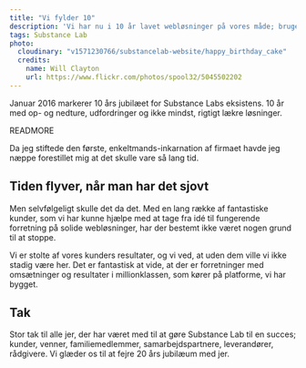 ```yaml
---
title: "Vi fylder 10"
description: 'Vi har nu i 10 år lavet webløsninger på vores måde; brugervenlige og af høj teknisk kvalitet.'
tags: Substance Lab
photo:
  cloudinary: "v1571230766/substancelab-website/happy_birthday_cake"
  credits:
    name: Will Clayton
    url: https://www.flickr.com/photos/spool32/5045502202
---
```


Januar 2016 markerer 10 års jubilæet for Substance Labs eksistens. 10 år med op- og nedture, udfordringer og ikke mindst, rigtigt lækre løsninger.

READMORE

Da jeg stiftede den første, enkeltmands-inkarnation af firmaet havde jeg næppe forestillet mig at det skulle vare så lang tid.

## Tiden flyver, når man har det sjovt

Men selvfølgeligt skulle det da det. Med en lang række af fantastiske kunder, som vi har kunne hjælpe med at tage fra idé til fungerende forretning på solide webløsninger, har der bestemt ikke været nogen grund til at stoppe.

Vi er stolte af vores kunders resultater, og vi ved, at uden dem ville vi ikke stadig være her. Det er fantastisk at vide, at der er forretninger med omsætninger og resultater i millionklassen, som kører på platforme, vi har bygget.

## Tak

Stor tak til alle jer, der har været med til at gøre Substance Lab til en succes; kunder, venner, familiemedlemmer, samarbejdspartnere, leverandører, rådgivere. Vi glæder os til at fejre 20 års jubilæum med jer.

